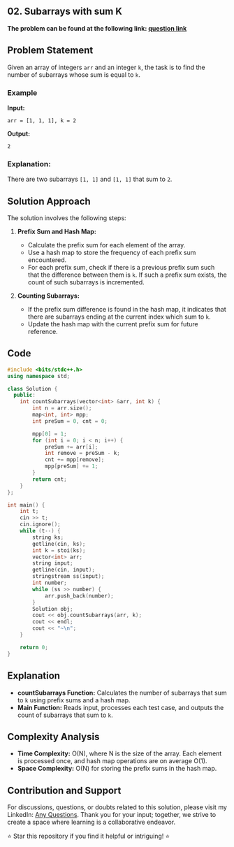 ## 02. Subarrays with sum K
**The problem can be found at the following link: [question link](https://www.geeksforgeeks.org/problems/subarrays-with-sum-k/1)**

## Problem Statement

Given an array of integers `arr` and an integer `k`, the task is to find the number of subarrays whose sum is equal to `k`.

### Example

**Input:**
```
arr = [1, 1, 1], k = 2
```

**Output:**
```
2
```

### Explanation:
There are two subarrays `[1, 1]` and `[1, 1]` that sum to `2`.

## Solution Approach

The solution involves the following steps:

1. **Prefix Sum and Hash Map:**
   - Calculate the prefix sum for each element of the array.
   - Use a hash map to store the frequency of each prefix sum encountered.
   - For each prefix sum, check if there is a previous prefix sum such that the difference between them is `k`. If such a prefix sum exists, the count of such subarrays is incremented.

2. **Counting Subarrays:**
   - If the prefix sum difference is found in the hash map, it indicates that there are subarrays ending at the current index which sum to `k`.
   - Update the hash map with the current prefix sum for future reference.

## Code

```cpp
#include <bits/stdc++.h>
using namespace std;

class Solution {
  public:
    int countSubarrays(vector<int> &arr, int k) {
        int n = arr.size(); 
        map<int, int> mpp;
        int preSum = 0, cnt = 0;

        mpp[0] = 1; 
        for (int i = 0; i < n; i++) {
            preSum += arr[i];
            int remove = preSum - k;
            cnt += mpp[remove];
            mpp[preSum] += 1;
        }
        return cnt;
    }
};

int main() {
    int t;
    cin >> t;
    cin.ignore();
    while (t--) {
        string ks;
        getline(cin, ks);
        int k = stoi(ks);
        vector<int> arr;
        string input;
        getline(cin, input);
        stringstream ss(input);
        int number;
        while (ss >> number) {
            arr.push_back(number);
        }
        Solution obj;
        cout << obj.countSubarrays(arr, k);
        cout << endl;
        cout << "~\n";
    }

    return 0;
}
```

## Explanation

- **countSubarrays Function:** Calculates the number of subarrays that sum to `k` using prefix sums and a hash map.
- **Main Function:** Reads input, processes each test case, and outputs the count of subarrays that sum to `k`.

## Complexity Analysis

- **Time Complexity:** O(N), where N is the size of the array. Each element is processed once, and hash map operations are on average O(1).
- **Space Complexity:** O(N) for storing the prefix sums in the hash map.

## Contribution and Support
For discussions, questions, or doubts related to this solution, please visit my LinkedIn: [Any Questions](https://www.linkedin.com/in/aniket-yadav-2162ab239/). Thank you for your input; together, we strive to create a space where learning is a collaborative endeavor.

⭐ Star this repository if you find it helpful or intriguing! ⭐
